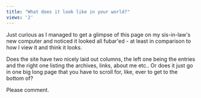 ```yaml
---
title: "What does it look like in your world?"
views: '2'
---
```

<p>Just curious as I managed to get a glimpse of this page on my sis-in-law's new computer and noticed it looked all fubar'ed - at least in comparison to how I view it and think it looks.</p>
<p>Does the site have two nicely laid out columns, the left one being the entries and the right one listing the archives, links, about me etc.. Or does it just go in one big long page that you have to scroll for, like, ever to get to the bottom of?</p>
<p>Please comment.</p>
